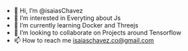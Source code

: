 - 👋 Hi, I’m @isaiasChavez
- 👀 I’m interested in Everyting about Js 
- 🌱 I’m currently learning Docker and Threejs
- 💞️ I’m looking to collaborate on Projects around Tensorflow
- 📫 How to reach me isaiaschavez.co@gmail.com

<!---
isaiasChavez/isaiasChavez is a ✨ special ✨ repository because its `README.md` (this file) appears on your GitHub profile.
You can click the Preview link to take a look at your changes.
--->
